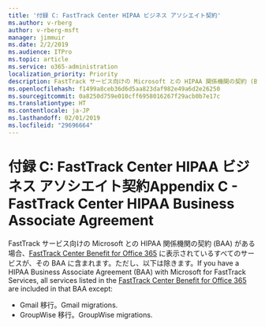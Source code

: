 ```yaml
---
title: '付録 C: FastTrack Center HIPAA ビジネス アソシエイト契約'
ms.author: v-rberg
author: v-rberg-msft
manager: jimmuir
ms.date: 2/2/2019
ms.audience: ITPro
ms.topic: article
ms.service: o365-administration
localization_priority: Priority
description: FastTrack サービス向けの Microsoft との HIPAA 関係機関の契約 (BAA) がある場合、FastTrack Center Benefit for Office 365 に表示されているすべてのサービスが、その BAA に含まれます。ただし、以下は除きます。
ms.openlocfilehash: f1499a8ceb36d6d5aa823daf982e49a6d2e26250
ms.sourcegitcommit: 0a8250d759e010cff6958016267f29acb0b7e17c
ms.translationtype: HT
ms.contentlocale: ja-JP
ms.lasthandoff: 02/01/2019
ms.locfileid: "29696664"
---
```

# <a name="appendix-c---fasttrack-center-hipaa-business-associate-agreement"></a><span data-ttu-id="e11d6-103">付録 C: FastTrack Center HIPAA ビジネス アソシエイト契約</span><span class="sxs-lookup"><span data-stu-id="e11d6-103">Appendix C - FastTrack Center HIPAA Business Associate Agreement</span></span>

<span data-ttu-id="e11d6-104">FastTrack サービス向けの Microsoft との HIPAA 関係機関の契約 (BAA) がある場合、[FastTrack Center Benefit for Office 365](O365-fasttrack-benefit-for-office-365.md) に表示されているすべてのサービスが、その BAA に含まれます。ただし、以下は除きます。</span><span class="sxs-lookup"><span data-stu-id="e11d6-104">If you have a HIPAA Business Associate Agreement (BAA) with Microsoft for FastTrack Services, all services listed in the [FastTrack Center Benefit for Office 365](O365-fasttrack-benefit-for-office-365.md) are included in that BAA except:</span></span> 
  
- <span data-ttu-id="e11d6-105">Gmail 移行。</span><span class="sxs-lookup"><span data-stu-id="e11d6-105">Gmail migrations.</span></span>   
- <span data-ttu-id="e11d6-106">GroupWise 移行。</span><span class="sxs-lookup"><span data-stu-id="e11d6-106">GroupWise migrations.</span></span>
    

